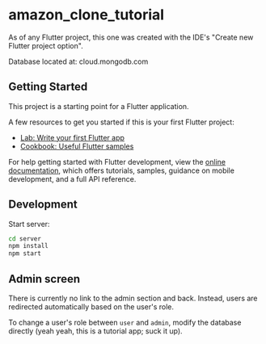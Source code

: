 # amazon_clone_tutorial

As of any Flutter project, this one was created with the IDE's "Create new Flutter project option".

Database located at: cloud.mongodb.com

## Getting Started

This project is a starting point for a Flutter application.

A few resources to get you started if this is your first Flutter project:

- [Lab: Write your first Flutter app](https://docs.flutter.dev/get-started/codelab)
- [Cookbook: Useful Flutter samples](https://docs.flutter.dev/cookbook)

For help getting started with Flutter development, view the
[online documentation](https://docs.flutter.dev/), which offers tutorials,
samples, guidance on mobile development, and a full API reference.

## Development

Start server:

```bash
cd server
npm install
npm start
```

## Admin screen

There is currently no link to the admin section and back. Instead, users are redirected automatically based on the user's role.

To change a user's role between `user` and `admin`, modify the database directly (yeah yeah, this is a tutorial app; suck it up).
